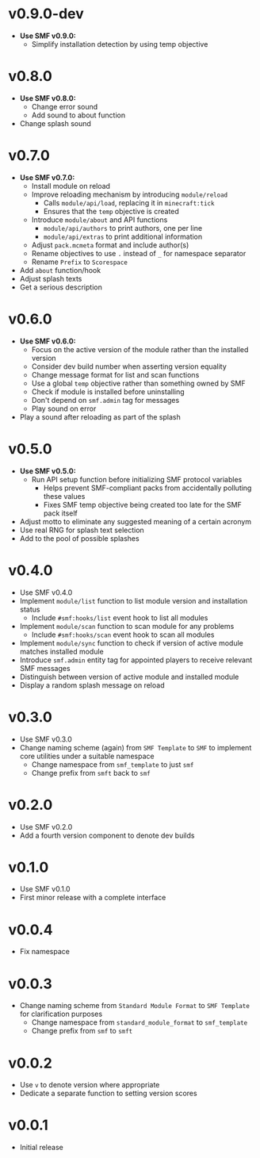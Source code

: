 # v0.9.0-dev
- **Use SMF v0.9.0:**
  - Simplify installation detection by using temp objective

# v0.8.0
- **Use SMF v0.8.0:**
  - Change error sound
  - Add sound to about function
- Change splash sound

# v0.7.0
- **Use SMF v0.7.0:**
  - Install module on reload
  - Improve reloading mechanism by introducing `module/reload`
    - Calls `module/api/load`, replacing it in `minecraft:tick`
    - Ensures that the `temp` objective is created
  - Introduce `module/about` and API functions
    - `module/api/authors` to print authors, one per line
    - `module/api/extras` to print additional information
  - Adjust `pack.mcmeta` format and include author(s)
  - Rename objectives to use `.` instead of `_` for namespace separator
  - Rename `Prefix` to `Scorespace`
- Add `about` function/hook
- Adjust splash texts
- Get a serious description

# v0.6.0
- **Use SMF v0.6.0:**
    - Focus on the active version of the module rather than the installed version
    - Consider dev build number when asserting version equality
    - Change message format for list and scan functions
    - Use a global `temp` objective rather than something owned by SMF
    - Check if module is installed before uninstalling
    - Don't depend on `smf.admin` tag for messages
    - Play sound on error
- Play a sound after reloading as part of the splash

# v0.5.0
- **Use SMF v0.5.0:**
    - Run API setup function before initializing SMF protocol variables
        - Helps prevent SMF-compliant packs from accidentally polluting these values
        - Fixes SMF temp objective being created too late for the SMF pack itself
- Adjust motto to eliminate any suggested meaning of a certain acronym
- Use real RNG for splash text selection
- Add to the pool of possible splashes

# v0.4.0
- Use SMF v0.4.0
- Implement `module/list` function to list module version and installation status
    - Include `#smf:hooks/list` event hook to list all modules
- Implement `module/scan` function to scan module for any problems
    - Include `#smf:hooks/scan` event hook to scan all modules
- Implement `module/sync` function to check if version of active module matches installed module
- Introduce `smf.admin` entity tag for appointed players to receive relevant SMF messages
- Distinguish between version of active module and installed module
- Display a random splash message on reload

# v0.3.0
- Use SMF v0.3.0
- Change naming scheme (again) from `SMF Template` to `SMF` to implement core utilities under a suitable namespace
    - Change namespace from `smf_template` to just `smf`
    - Change prefix from `smft` back to `smf`

# v0.2.0
- Use SMF v0.2.0
- Add a fourth version component to denote dev builds

# v0.1.0
- Use SMF v0.1.0
- First minor release with a complete interface

# v0.0.4
- Fix namespace

# v0.0.3
- Change naming scheme from `Standard Module Format` to `SMF Template` for clarification purposes
    - Change namespace from `standard_module_format` to `smf_template`
    - Change prefix from `smf` to `smft`

# v0.0.2
- Use `v` to denote version where appropriate
- Dedicate a separate function to setting version scores

# v0.0.1
- Initial release
